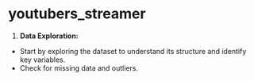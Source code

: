 # youtubers_streamer

1. **Data Exploration:**
- Start by exploring the dataset to understand its structure and identify key variables.
- Check for missing data and outliers.
